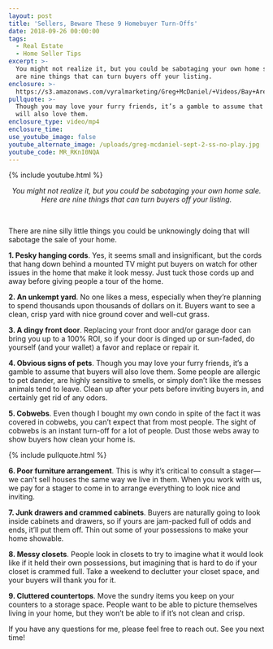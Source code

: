 ```yaml
---
layout: post
title: 'Sellers, Beware These 9 Homebuyer Turn-Offs'
date: 2018-09-26 00:00:00
tags:
  - Real Estate
  - Home Seller Tips
excerpt: >-
  You might not realize it, but you could be sabotaging your own home sale. Here
  are nine things that can turn buyers off your listing.
enclosure: >-
  https://s3.amazonaws.com/vyralmarketing/Greg+McDaniel/+Videos/Bay+Area+Real+Estate+Agent+-+Sellers%252C+Beware+These+9+Homebuyer+Turn-Offs.mp4
pullquote: >-
  Though you may love your furry friends, it’s a gamble to assume that buyers
  will also love them.
enclosure_type: video/mp4
enclosure_time:
use_youtube_image: false
youtube_alternate_image: /uploads/greg-mcdaniel-sept-2-ss-no-play.jpg
youtube_code: MR_RKnI0NQA
---
```


{% include youtube.html %}

<center><em>You might not realize it, but you could be sabotaging your own home sale. Here are nine things that can turn buyers off your listing.</em></center>

&nbsp;

There are nine silly little things you could be unknowingly doing that will sabotage the sale of your home.

**1. Pesky hanging cords**. Yes, it seems small and insignificant, but the cords that hang down behind a mounted TV might put buyers on watch for other issues in the home that make it look messy. Just tuck those cords up and away before giving people a tour of the home.

**2. An unkempt yard**. No one likes a mess, especially when they’re planning to spend thousands upon thousands of dollars on it. Buyers want to see a clean, crisp yard with nice ground cover and well-cut grass.

**3. A dingy front door**. Replacing your front door and/or garage door can bring you up to a 100% ROI, so if your door is dinged up or sun-faded, do yourself (and your wallet) a favor and replace or repair it.

**4. Obvious signs of pets**. Though you may love your furry friends, it’s a gamble to assume that buyers will also love them. Some people are allergic to pet dander, are highly sensitive to smells, or simply don’t like the messes animals tend to leave. Clean up after your pets before inviting buyers in, and certainly get rid of any odors.

**5. Cobwebs**. Even though I bought my own condo in spite of the fact it was covered in cobwebs, you can’t expect that from most people. The sight of cobwebs is an instant turn-off for a lot of people. Dust those webs away to show buyers how clean your home is.

{% include pullquote.html %}

**6. Poor furniture arrangement**. This is why it’s critical to consult a stager—we can’t sell houses the same way we live in them. When you work with us, we pay for a stager to come in to arrange everything to look nice and inviting.

**7. Junk drawers and crammed cabinets**. Buyers are naturally going to look inside cabinets and drawers, so if yours are jam-packed full of odds and ends, it’ll put them off. Thin out some of your possessions to make your home showable.

**8. Messy closets**. People look in closets to try to imagine what it would look like if it held their own possessions, but imagining that is hard to do if your closet is crammed full. Take a weekend to declutter your closet space, and your buyers will thank you for it.

**9. Cluttered countertops**. Move the sundry items you keep on your counters to a storage space. People want to be able to picture themselves living in your home, but they won’t be able to if it’s not clean and crisp.

If you have any questions for me, please feel free to reach out. See you next time!